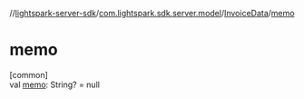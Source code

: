 //[lightspark-server-sdk](../../../index.md)/[com.lightspark.sdk.server.model](../index.md)/[InvoiceData](index.md)/[memo](memo.md)

# memo

[common]\
val [memo](memo.md): String? = null
